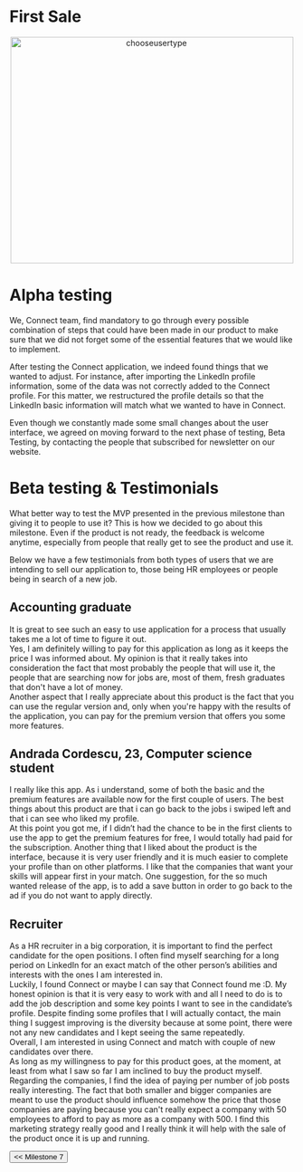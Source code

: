 # First Sale

<p style="text-align:center;">
    <img src="/connect.github.io/images/analytics/chart-number-of-clicks.png" alt="chooseusertype" height="400" width="500">
</p>

# Alpha testing

We, Connect team, find mandatory to go through every possible combination of steps that could have been made in our product to make sure that we did not forget some of the essential features that we would like to implement.

After testing the Connect application, we indeed found things that we wanted to adjust. For instance, after importing the LinkedIn profile information, some of the data was not correctly added to the Connect profile. For this matter, we restructured the profile details so that the LinkedIn basic information will match what we wanted to have in Connect.

Even though we constantly made some small changes about the user interface, we agreed on moving forward to the next phase of testing, Beta Testing, by contacting the people that subscribed for newsletter on our website.


# Beta testing & Testimonials

What better way to test the MVP presented in the previous milestone than giving it to people to use it? This is how we decided to go about this milestone. Even if the product is not ready, the feedback is welcome anytime, especially from people that really get to see the product and use it.

Below we have a few testimonials from both types of users that we are intending to sell our application to, those being HR employees or people being in search of a new job.

## Accounting graduate  
It is great to see such an easy to use application for a process that usually takes me a lot of time to figure it out.   
Yes, I am definitely willing to pay for this application as long as it keeps the price I was informed about. My opinion is that it really takes into consideration the fact that most probably the people that will use it, the people that are searching now for jobs are, most of them, fresh graduates that don't have a lot of money.   
Another aspect that I really appreciate about this product is the fact that you can use the regular version and, only when you're happy with the results of the application, you can pay for the premium version that offers you some more features.

## Andrada Cordescu, 23, Computer science student
I really like this app. As i understand, some of both the basic and the premium features are available now for the first couple of users. The best things about this product are that i can go back to the jobs i swiped left and that i can see who liked my profile.   
At this point you got me, if I didn’t had the chance to be in the first clients to use the app to get the premium features for free, I would totally had paid for the subscription. Another thing that I liked about the product is the interface, because it is very user friendly and it is much easier to complete your profile than on other platforms. I like that the companies that want your skills will appear first in your match. One suggestion, for the so much wanted release of the app, is to add a save button in order to go back to the ad if you do not want to apply directly.

## Recruiter
As a HR recruiter in a big corporation, it is important to find the perfect candidate for the open positions. I often find myself searching for a long period on LinkedIn for an exact match of the other person’s abilities and interests with the ones I am interested in.   
Luckily, I found Connect or maybe I can say that Connect found me :D. My honest opinion is that it is very easy to work with and all I need to do is to add the job description and some key points I want to see in the candidate’s profile. Despite finding some profiles that I will actually contact, the main thing I suggest improving is the diversity because at some point, there were not any new candidates and I kept seeing the same repeatedly.   
Overall, I am interested in using Connect and match with couple of new candidates over there.   
As long as my willingness to pay for this product goes, at the moment, at least from what I saw so far I am inclined to buy the product myself.   
Regarding the companies, I find the idea of paying per number of job posts really interesting. The fact that both smaller and bigger companies are meant to use the product should influence somehow the price that those companies are paying because you can't really expect a company with 50 employees to afford to pay as more as a company with 500. I find this marketing strategy really good and I really think it will help with the sale of the product once it is up and running.


<div style="display:inline; float:left">
<input type="button" class="button" value="<< Milestone 7" onclick="window.location.href='milestone7.html'" />
</div>
